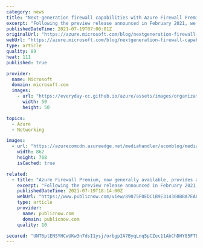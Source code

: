 ```yaml
---
category: news
title: "Next-generation firewall capabilities with Azure Firewall Premium"
excerpt: "Following the preview release announced in February 2021, we are announcing the general availability release of Azure Firewall Premium. Key features in this release include: TLS Inspection, IDPS, Web Categories, and URL Filtering."
publishedDateTime: 2021-07-19T07:00:01Z
originalUrl: "https://azure.microsoft.com/blog/nextgeneration-firewall-capabilities-with-azure-firewall-premium/"
webUrl: "https://azure.microsoft.com/blog/nextgeneration-firewall-capabilities-with-azure-firewall-premium/"
type: article
quality: 89
heat: 111
published: true

provider:
  name: Microsoft
  domain: microsoft.com
  images:
    - url: "https://everyday-cc.github.io/azure/assets/images/organizations/microsoft.com-50x50.jpg"
      width: 50
      height: 50

topics:
  - Azure
  - Networking

images:
  - url: "https://azurecomcdn.azureedge.net/mediahandler/acomblog/media/Default/blog/6a0956b5-eb59-4661-8810-46bd5214e3f9.png"
    width: 862
    height: 768
    isCached: true

related:
  - title: "Azure Firewall Premium, now generally available, provides advanced threat protection"
    excerpt: "Following the preview release announced in February 2021, we are announcing the general availability release of Microsoft Azure Firewall Premium . Key features in this release include: TLS inspection: Azure Firewall Premium terminates outbound and east-west transport layer security (TLS) connections."
    publishedDateTime: 2021-07-19T18:14:00Z
    webUrl: "https://www.publicnow.com/view/89075F0EDC1B9E314360BBA7EA8827146D17E191"
    type: article
    provider:
      name: publicnow.com
      domain: publicnow.com
    quality: 10

secured: "UNT6ptENSYHCwUKw3n7dsI1ysj/orbgpIA7ByqLnq5pCZec11AbChDHY85FTBorVJ65LdTGRttC1vTSnR4RahjJc9HsMDKPNZ1704YpunL1GCFb8uaXih1UIlbmuJDVMqVKJq86mPG3FFHV4EqSuTgP2yUZrSvPJI5iy9w00Do5ahS2dNve3hZZpgg2UXB2n+wsc575PMd6gDtOw59v5AU5VwngMHZFlzirsk078r+5qFS6m9bkzsBNcotxvupqdDzfT+wB0b1JuJq2+4l/fcOZ3tgRRwe3lXtRWXwQjrb1e+hmfd0zWV1UdshPGzZntwzpg7lX69jb+eCi5xMP+TLjn82Vf9Hkz0tGxs3mbm3Q=;XDN5QpUQLx//IR5+6MPZJQ=="
---
```


